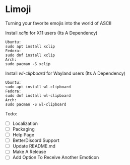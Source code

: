 # Limoji

Turning your favorite emojis into the world of ASCII



Install *xclip* for X11 users (Its A Dependency)
```
Ubuntu:
sudo apt install xclip
Fedora:
sudo dnf install xclip
Arch:
sudo pacman -S xclip
```
Install *wl-clipboard* for Wayland users (Its A Dependency)
```
Ubuntu:
sudo apt install wl-clipboard
Fedora:
sudo dnf install wl-clipboard
Arch:
sudo pacman -S wl-clipboard
```


Todo:
- [ ] Localization
- [ ] Packaging
- [ ] Help Page
- [ ] BetterDiscord Support
- [ ] Update README.md
- [ ] Make A Release
- [ ] Add Option To Receive Another Emoticon
